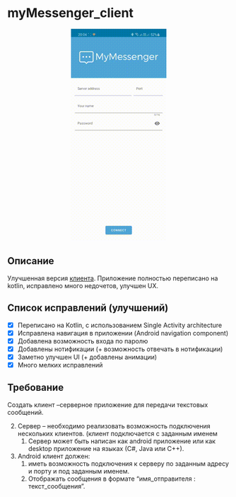 # myMessenger_client
<p align="center">
<img src="media/example.gif"/>
</p>

## Описание
Улучшенная версия [клиента](https://github.com/antonmiron/Simple-Messenger-Client).
Приложение полностью переписано на kotlin, исправлено много недочетов, улучшен UX.

## Список исправлений (улучшений)
- [x] Переписано на Kotlin, с использованием Single Activity architecture
- [x] Исправлена навигация в приложении (Android navigation component)
- [x] Добавлена возможность входа по паролю
- [x] Добавлены нотификации (+ возможность отвечать в нотификации)
- [x] Заметно улучшен UI (+ добавлены анимации)
- [x] Много мелких исправлений

## Требование
Создать клиент –серверное приложение для передачи текстовых сообщений.

2. Сервер – необходимо реализовать возможность подключения нескольких клиентов. (клиент подключается с заданным именем
   1. Сервер может быть написан как android приложение или как desktop приложение на языках (С#, Java или С++).
2. Android клиент должен:
   1. иметь возможность подключения к серверу по заданным адресу и порту и под заданным именем.
   1. Отображать сообщения в формате “имя_отправителя : текст_сообщения”.

